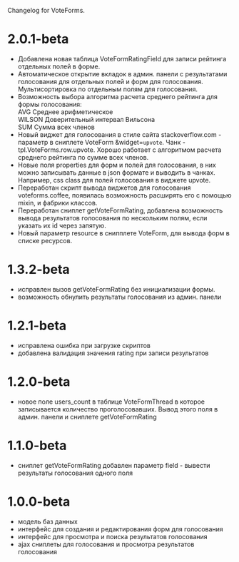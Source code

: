 Changelog for VoteForms.

2.0.1-beta
==============
- Добавлена новая таблица VoteFormRatingField для записи рейтинга отдельных полей в форме.
- Автоматическое открытие вкладок в админ. панели с результатами голосования для отдельных полей и форм для голосования. Мультисортировка по отдельным полям для голосования.
- Возможность выбора алгоритма расчета среднего рейтинга для формы голосования:  
  AVG Среднее арифметическое   
  WILSON Доверительный интервал Вильсона  
  SUM Сумма всех членов  
- Новый виджет для голосования в стиле сайта stackoverflow.com - параметр в сниплете VoteForm &widget=`upvote`. Чанк - tpl.VoteForms.row.upvote. Хорошо работает с алгоритмом расчета среднего рейтинга по cумме всех членов.
- Новые поля properties для форм и полей для голосования, в них можно записывать данные в json формате и выводить в чанках. Например, css class для полей голосования в виджете upvote.
- Переработан скрипт вывода виджетов для голосования voteforms.coffee, появилась возможность расширять его с помощью mixin, и фабрики классов.
- Переработан сниплет getVoteFormRating, добавлена возможность вывода результатов голосования по нескольким полям, если указать их id через запятую.
- Новый параметр resource в снипплете VoteForm, для вывода форм в списке ресурсов.

1.3.2-beta
==============
- исправлен вызов getVoteFormRating без инициализации формы.
- возможность обнулить результаты голосования из админ. панели

1.2.1-beta
==============
- исправлена ошибка при загрузке скриптов
- добавлена валидация значения rating при записи результатов

1.2.0-beta
==============
- новое поле users_count в таблице VoteFormThread в которое записывается количество проголосовавших. Вывод этого поля в админ. панели и сниплете getVoteFormRating

1.1.0-beta
==============
- сниплет getVoteFormRating добавлен параметр field - вывести результаты голосования одного поля

1.0.0-beta
==============
- модель баз данных
- интерфейс для создания и редактирования форм для голосования
- интерфейс для просмотра и поиска результатов голосования
- ajax сниплеты для голосования и просмотра результатов голосования
